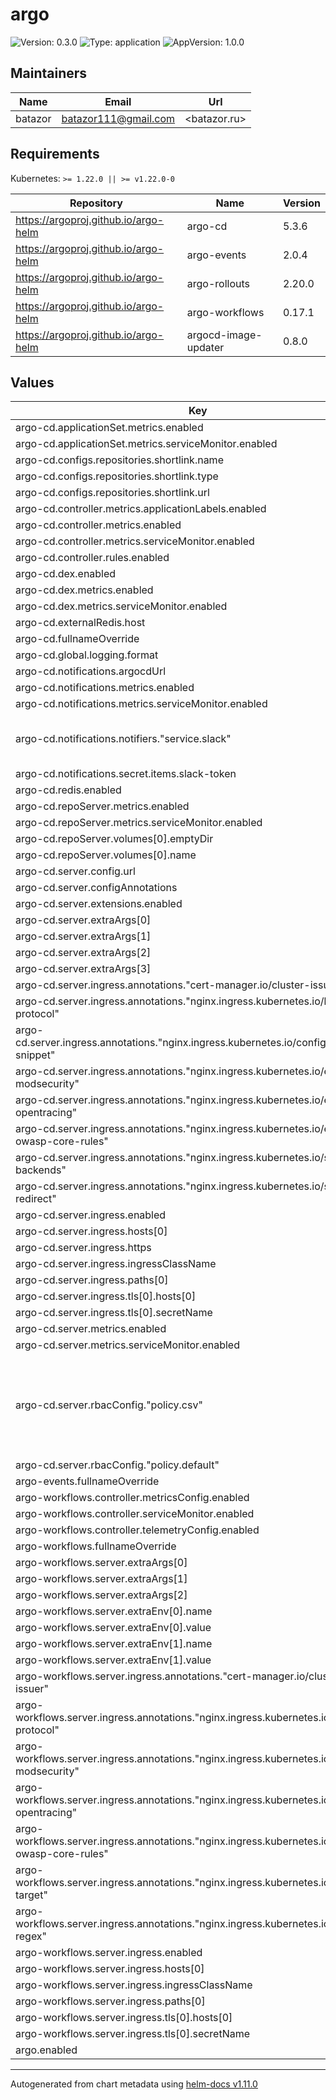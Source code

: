 # argo

![Version: 0.3.0](https://img.shields.io/badge/Version-0.3.0-informational?style=flat-square) ![Type: application](https://img.shields.io/badge/Type-application-informational?style=flat-square) ![AppVersion: 1.0.0](https://img.shields.io/badge/AppVersion-1.0.0-informational?style=flat-square)

## Maintainers

| Name | Email | Url |
| ---- | ------ | --- |
| batazor | <batazor111@gmail.com> | <batazor.ru> |

## Requirements

Kubernetes: `>= 1.22.0 || >= v1.22.0-0`

| Repository | Name | Version |
|------------|------|---------|
| https://argoproj.github.io/argo-helm | argo-cd | 5.3.6 |
| https://argoproj.github.io/argo-helm | argo-events | 2.0.4 |
| https://argoproj.github.io/argo-helm | argo-rollouts | 2.20.0 |
| https://argoproj.github.io/argo-helm | argo-workflows | 0.17.1 |
| https://argoproj.github.io/argo-helm | argocd-image-updater | 0.8.0 |

## Values

| Key | Type | Default | Description |
|-----|------|---------|-------------|
| argo-cd.applicationSet.metrics.enabled | bool | `true` |  |
| argo-cd.applicationSet.metrics.serviceMonitor.enabled | bool | `true` |  |
| argo-cd.configs.repositories.shortlink.name | string | `"shortlink"` |  |
| argo-cd.configs.repositories.shortlink.type | string | `"git"` |  |
| argo-cd.configs.repositories.shortlink.url | string | `"https://github.com/batazor/shortlink"` |  |
| argo-cd.controller.metrics.applicationLabels.enabled | bool | `true` |  |
| argo-cd.controller.metrics.enabled | bool | `true` |  |
| argo-cd.controller.metrics.serviceMonitor.enabled | bool | `true` |  |
| argo-cd.controller.rules.enabled | bool | `true` |  |
| argo-cd.dex.enabled | bool | `true` |  |
| argo-cd.dex.metrics.enabled | bool | `true` |  |
| argo-cd.dex.metrics.serviceMonitor.enabled | bool | `true` |  |
| argo-cd.externalRedis.host | string | `"shortlink-redis-master.redis"` |  |
| argo-cd.fullnameOverride | string | `"argocd"` |  |
| argo-cd.global.logging.format | string | `"json"` |  |
| argo-cd.notifications.argocdUrl | string | `"https://architecture.ddns.net/argocd"` |  |
| argo-cd.notifications.metrics.enabled | bool | `true` |  |
| argo-cd.notifications.metrics.serviceMonitor.enabled | bool | `true` |  |
| argo-cd.notifications.notifiers."service.slack" | string | `"token: $slack-token\nusername: argocd # optional username\nicon: :dart: # optional icon for the message (supports both emoij and url notation)\n"` |  |
| argo-cd.notifications.secret.items.slack-token | string | `"<SECRET>"` |  |
| argo-cd.redis.enabled | bool | `false` |  |
| argo-cd.repoServer.metrics.enabled | bool | `true` |  |
| argo-cd.repoServer.metrics.serviceMonitor.enabled | bool | `true` |  |
| argo-cd.repoServer.volumes[0].emptyDir | object | `{}` |  |
| argo-cd.repoServer.volumes[0].name | string | `"custom-tools"` |  |
| argo-cd.server.config.url | string | `"https://architecture.ddns.net/argocd"` |  |
| argo-cd.server.configAnnotations | object | `{}` |  |
| argo-cd.server.extensions.enabled | bool | `true` |  |
| argo-cd.server.extraArgs[0] | string | `"--rootpath"` |  |
| argo-cd.server.extraArgs[1] | string | `"/argocd"` |  |
| argo-cd.server.extraArgs[2] | string | `"--basehref"` |  |
| argo-cd.server.extraArgs[3] | string | `"/argocd"` |  |
| argo-cd.server.ingress.annotations."cert-manager.io/cluster-issuer" | string | `"cert-manager-production"` |  |
| argo-cd.server.ingress.annotations."nginx.ingress.kubernetes.io/backend-protocol" | string | `"HTTPS"` |  |
| argo-cd.server.ingress.annotations."nginx.ingress.kubernetes.io/configuration-snippet" | string | `"proxy_ssl_server_name on;\nproxy_ssl_name $host;"` |  |
| argo-cd.server.ingress.annotations."nginx.ingress.kubernetes.io/enable-modsecurity" | string | `"true"` |  |
| argo-cd.server.ingress.annotations."nginx.ingress.kubernetes.io/enable-opentracing" | string | `"true"` |  |
| argo-cd.server.ingress.annotations."nginx.ingress.kubernetes.io/enable-owasp-core-rules" | string | `"true"` |  |
| argo-cd.server.ingress.annotations."nginx.ingress.kubernetes.io/secure-backends" | string | `"true"` |  |
| argo-cd.server.ingress.annotations."nginx.ingress.kubernetes.io/ssl-redirect" | string | `"true"` |  |
| argo-cd.server.ingress.enabled | bool | `true` |  |
| argo-cd.server.ingress.hosts[0] | string | `"architecture.ddns.net"` |  |
| argo-cd.server.ingress.https | bool | `true` |  |
| argo-cd.server.ingress.ingressClassName | string | `"nginx"` |  |
| argo-cd.server.ingress.paths[0] | string | `"/argocd(/|$)(.*)"` |  |
| argo-cd.server.ingress.tls[0].hosts[0] | string | `"architecture.ddns.net"` |  |
| argo-cd.server.ingress.tls[0].secretName | string | `"shortlink-ingress-tls"` |  |
| argo-cd.server.metrics.enabled | bool | `true` |  |
| argo-cd.server.metrics.serviceMonitor.enabled | bool | `true` |  |
| argo-cd.server.rbacConfig."policy.csv" | string | `"p, role:org-admin, applications, *, */*, allow\np, role:org-admin, clusters, get, *, allow\np, role:org-admin, repositories, get, *, allow\np, role:org-admin, repositories, create, *, allow\np, role:org-admin, repositories, update, *, allow\np, role:org-admin, repositories, delete, *, allow\ng, devops, role:admin\ng, gitlab, role:org-admin\n"` |  |
| argo-cd.server.rbacConfig."policy.default" | string | `"role:readonly"` |  |
| argo-events.fullnameOverride | string | `"argo-events"` |  |
| argo-workflows.controller.metricsConfig.enabled | bool | `true` |  |
| argo-workflows.controller.serviceMonitor.enabled | bool | `true` |  |
| argo-workflows.controller.telemetryConfig.enabled | bool | `true` |  |
| argo-workflows.fullnameOverride | string | `"argo-workflows"` |  |
| argo-workflows.server.extraArgs[0] | string | `"--basehref"` |  |
| argo-workflows.server.extraArgs[1] | string | `"/argoworkflows/"` |  |
| argo-workflows.server.extraArgs[2] | string | `"--auth-mode=server"` |  |
| argo-workflows.server.extraEnv[0].name | string | `"BASE_HREF"` |  |
| argo-workflows.server.extraEnv[0].value | string | `"/argoworkflows"` |  |
| argo-workflows.server.extraEnv[1].name | string | `"ARGO_BASE_HREF"` |  |
| argo-workflows.server.extraEnv[1].value | string | `"/argoworkflows"` |  |
| argo-workflows.server.ingress.annotations."cert-manager.io/cluster-issuer" | string | `"cert-manager-production"` |  |
| argo-workflows.server.ingress.annotations."nginx.ingress.kubernetes.io/backend-protocol" | string | `"HTTP"` |  |
| argo-workflows.server.ingress.annotations."nginx.ingress.kubernetes.io/enable-modsecurity" | string | `"true"` |  |
| argo-workflows.server.ingress.annotations."nginx.ingress.kubernetes.io/enable-opentracing" | string | `"true"` |  |
| argo-workflows.server.ingress.annotations."nginx.ingress.kubernetes.io/enable-owasp-core-rules" | string | `"true"` |  |
| argo-workflows.server.ingress.annotations."nginx.ingress.kubernetes.io/rewrite-target" | string | `"/$1"` |  |
| argo-workflows.server.ingress.annotations."nginx.ingress.kubernetes.io/use-regex" | string | `"true"` |  |
| argo-workflows.server.ingress.enabled | bool | `true` |  |
| argo-workflows.server.ingress.hosts[0] | string | `"architecture.ddns.net"` |  |
| argo-workflows.server.ingress.ingressClassName | string | `"nginx"` |  |
| argo-workflows.server.ingress.paths[0] | string | `"/argoworkflows/?(.*)"` |  |
| argo-workflows.server.ingress.tls[0].hosts[0] | string | `"architecture.ddns.net"` |  |
| argo-workflows.server.ingress.tls[0].secretName | string | `"shortlink-ingress-tls"` |  |
| argo.enabled | bool | `true` |  |

----------------------------------------------
Autogenerated from chart metadata using [helm-docs v1.11.0](https://github.com/norwoodj/helm-docs/releases/v1.11.0)
